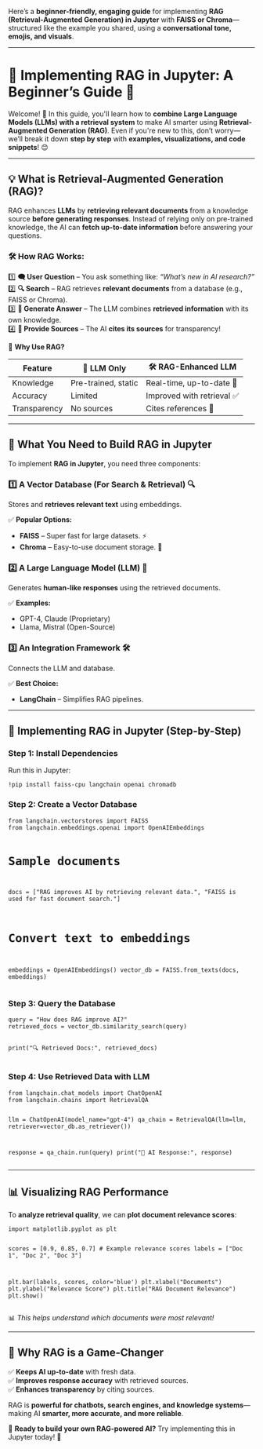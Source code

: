 <html>
<body>
<!--StartFragment--><html><head></head><body><p>Here’s a <strong>beginner-friendly, engaging guide</strong> for implementing <strong>RAG (Retrieval-Augmented Generation) in Jupyter</strong> with <strong>FAISS or Chroma</strong>—structured like the example you shared, using a <strong>conversational tone, emojis, and visuals</strong>.</p>
<hr>
<h1>🌟 Implementing RAG in Jupyter: A Beginner’s Guide 🚀</h1>
<p>Welcome! 🎉 In this guide, you'll learn how to <strong>combine Large Language Models (LLMs) with a retrieval system</strong> to make AI smarter using <strong>Retrieval-Augmented Generation (RAG)</strong>. Even if you're new to this, don’t worry—we’ll break it down <strong>step by step</strong> with <strong>examples, visualizations, and code snippets</strong>! 😊</p>
<hr>
<h2>💡 What is Retrieval-Augmented Generation (RAG)?</h2>
<p>RAG enhances <strong>LLMs</strong> by <strong>retrieving relevant documents</strong> from a knowledge source <strong>before generating responses</strong>. Instead of relying only on pre-trained knowledge, the AI can <strong>fetch up-to-date information</strong> before answering your questions.</p>
<h3>🛠️ How RAG Works:</h3>
<p>1️⃣ <strong>🗨️ User Question</strong> – You ask something like: <em>“What’s new in AI research?”</em><br>
2️⃣ <strong>🔍 Search</strong> – RAG retrieves <strong>relevant documents</strong> from a database (e.g., FAISS or Chroma).<br>
3️⃣ <strong>🤖 Generate Answer</strong> – The LLM combines <strong>retrieved information</strong> with its own knowledge.<br>
4️⃣ <strong>📜 Provide Sources</strong> – The AI <strong>cites its sources</strong> for transparency!</p>
<p>🔎 <strong>Why Use RAG?</strong></p>

Feature | 🤖 LLM Only | 🛠️ RAG-Enhanced LLM
-- | -- | --
Knowledge | Pre-trained, static | Real-time, up-to-date 📅
Accuracy | Limited | Improved with retrieval ✅
Transparency | No sources | Cites references 📜


<hr>
<h2>🧠 What You Need to Build RAG in Jupyter</h2>
<p>To implement <strong>RAG in Jupyter</strong>, you need three components:</p>
<h3>1️⃣ <strong>A Vector Database (For Search &amp; Retrieval) 🔍</strong></h3>
<p>Stores and <strong>retrieves relevant text</strong> using embeddings.</p>
<p>✅ <strong>Popular Options:</strong></p>
<ul>
<li><strong>FAISS</strong> – Super fast for large datasets. ⚡</li>
<li><strong>Chroma</strong> – Easy-to-use document storage. 📂</li>
</ul>
<h3>2️⃣ <strong>A Large Language Model (LLM) 🤖</strong></h3>
<p>Generates <strong>human-like responses</strong> using the retrieved documents.</p>
<p>✅ <strong>Examples:</strong></p>
<ul>
<li>GPT-4, Claude (Proprietary)</li>
<li>Llama, Mistral (Open-Source)</li>
</ul>
<h3>3️⃣ <strong>An Integration Framework 🛠️</strong></h3>
<p>Connects the LLM and database.</p>
<p>✅ <strong>Best Choice:</strong></p>
<ul>
<li><strong>LangChain</strong> – Simplifies RAG pipelines.</li>
</ul>
<hr>
<h2>🚀 Implementing RAG in Jupyter (Step-by-Step)</h2>
<h3><strong>Step 1: Install Dependencies</strong></h3>
<p>Run this in Jupyter:</p>
<pre><code class="language-python">!pip install faiss-cpu langchain openai chromadb
</code></pre>
<h3><strong>Step 2: Create a Vector Database</strong></h3>
<pre><code class="language-python">from langchain.vectorstores import FAISS
from langchain.embeddings.openai import OpenAIEmbeddings

# Sample documents
docs = ["RAG improves AI by retrieving relevant data.", "FAISS is used for fast document search."]

# Convert text to embeddings
embeddings = OpenAIEmbeddings()
vector_db = FAISS.from_texts(docs, embeddings)
</code></pre>
<h3><strong>Step 3: Query the Database</strong></h3>
<pre><code class="language-python">query = "How does RAG improve AI?"
retrieved_docs = vector_db.similarity_search(query)

print("🔍 Retrieved Docs:", retrieved_docs)
</code></pre>
<h3><strong>Step 4: Use Retrieved Data with LLM</strong></h3>
<pre><code class="language-python">from langchain.chat_models import ChatOpenAI
from langchain.chains import RetrievalQA

llm = ChatOpenAI(model_name="gpt-4")
qa_chain = RetrievalQA(llm=llm, retriever=vector_db.as_retriever())

response = qa_chain.run(query)
print("🤖 AI Response:", response)
</code></pre>
<hr>
<h2>📊 Visualizing RAG Performance</h2>
<p>To <strong>analyze retrieval quality</strong>, we can <strong>plot document relevance scores</strong>:</p>
<pre><code class="language-python">import matplotlib.pyplot as plt

scores = [0.9, 0.85, 0.7]  # Example relevance scores
labels = ["Doc 1", "Doc 2", "Doc 3"]

plt.bar(labels, scores, color='blue')
plt.xlabel("Documents")
plt.ylabel("Relevance Score")
plt.title("RAG Document Relevance")
plt.show()
</code></pre>
<p>📊 <em>This helps understand which documents were most relevant!</em></p>
<hr>
<h2>🎯 Why RAG is a Game-Changer</h2>
<p>✅ <strong>Keeps AI up-to-date</strong> with fresh data.<br>
✅ <strong>Improves response accuracy</strong> with retrieved sources.<br>
✅ <strong>Enhances transparency</strong> by citing sources.</p>
<p>RAG is <strong>powerful for chatbots, search engines, and knowledge systems</strong>—making AI <strong>smarter, more accurate, and more reliable</strong>.</p>
<p>🚀 <strong>Ready to build your own RAG-powered AI?</strong> Try implementing this in Jupyter today! 🎉</p></body></html><!--EndFragment-->
</body>
</html>